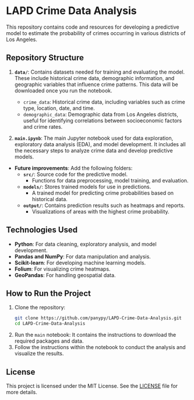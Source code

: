 # LAPD Crime Data Analysis

This repository contains code and resources for developing a predictive model to estimate the probability of crimes occurring in various districts of Los Angeles.

## Repository Structure
1. **`data/`**: Contains datasets needed for training and evaluating the model. These include historical crime data, demographic information, and geographic variables that influence crime patterns. This data will be downloaded once you run the notebook.
   - `crime_data`: Historical crime data, including variables such as crime type, location, date, and time.
   - `demographic_data`: Demographic data from Los Angeles districts, useful for identifying correlations between socioeconomic factors and crime rates.

2. **`main.ipynb`**: The main Jupyter notebook used for data exploration, exploratory data analysis (EDA), and model development. It includes all the necessary steps to analyze crime data and develop predictive models.

- **Future improvements**: Add the following folders:
  - **`src/`**: Source code for the predictive model.
    - Functions for data preprocessing, model training, and evaluation.
  - **`models/`**: Stores trained models for use in predictions.
    - A trained model for predicting crime probabilities based on historical data.
  - **`output/`**: Contains prediction results such as heatmaps and reports.
    - Visualizations of areas with the highest crime probability.

## Technologies Used
- **Python**: For data cleaning, exploratory analysis, and model development.
- **Pandas and NumPy**: For data manipulation and analysis.
- **Scikit-learn**: For developing machine learning models.
- **Folium**: For visualizing crime heatmaps.
- **GeoPandas**: For handling geospatial data.

## How to Run the Project
1. Clone the repository:
   ```bash
   git clone https://github.com/panypy/LAPD-Crime-Data-Analysis.git
   cd LAPD-Crime-Data-Analysis
2. Run the `main` notebook:
  It  contains the instructions to download the required packages and data.
3. Follow the instructions within the notebook to conduct the analysis and visualize the results.

## License
This project is licensed under the MIT License. See the [LICENSE](LICENSE) file for more details.
